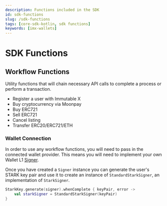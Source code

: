```yaml
---
description: Functions included in the SDK
id: sdk-functions
slug: /sdk-functions
tags: [core-sdk-kotlin, sdk functions]
keywords: [imx-wallets]
---
```


# SDK Functions

## Workflow Functions

Utility functions that will chain necessary API calls to complete a process or perform a transaction.

* Register a user with Immutable X
* Buy cryptocurrency via Moonpay
* Buy ERC721
* Sell ERC721
* Cancel listing
* Transfer ERC20/ERC721/ETH

### Wallet Connection

In order to use any workflow functions, you will need to pass in the connected wallet provider. This means you will need to implement your own Wallet L1 [Signer](https://github.com/immutable/imx-core-sdk-kotlin-jvm/blob/main/imx-core-sdk-kotlin-jvm/src/main/kotlin/com/immutable/sdk/Signer.kt).

Once you have created a `Signer` instance you can generate the user's STARK key pair and use it to create an instance of `StandardStarkSigner`, an implementation of `StarkSigner`.
```kt
StarkKey.generate(signer).whenComplete { keyPair, error ->
    val starkSigner = StandardStarkSigner(keyPair)
}
```
